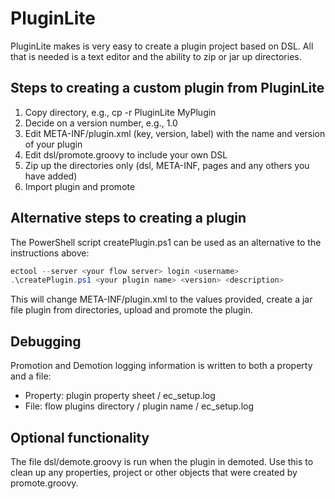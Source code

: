 # PluginLite
PluginLite makes is very easy to create a plugin project based on DSL.  All that is needed is a text editor and the ability to zip or jar up directories.

## Steps to creating a custom plugin from PluginLite
1. Copy directory, e.g., cp -r PluginLite MyPlugin
2. Decide on a version number, e.g., 1.0
3. Edit META-INF/plugin.xml (key, version, label) with the name and version of your plugin
4. Edit dsl/promote.groovy to include your own DSL
5. Zip up the directories only (dsl, META-INF, pages and any others you have added) 
6. Import plugin and promote

## Alternative steps to creating a plugin
The PowerShell script createPlugin.ps1 can be used as an alternative to the instructions above:
```powershell
ectool --server <your flow server> login <username>
.\createPlugin.ps1 <your plugin name> <version> <description>
```
This will change META-INF/plugin.xml to the values provided, create a jar file plugin from directories, upload  and promote the plugin.

## Debugging
Promotion and Demotion logging information is written to both a property and a file:
- Property: plugin property sheet / ec_setup.log
- File: flow plugins directory / plugin name / ec_setup.log

## Optional functionality
The file dsl/demote.groovy is run when the plugin in demoted.  Use this to clean up any properties, project or other objects that were created by promote.groovy.

